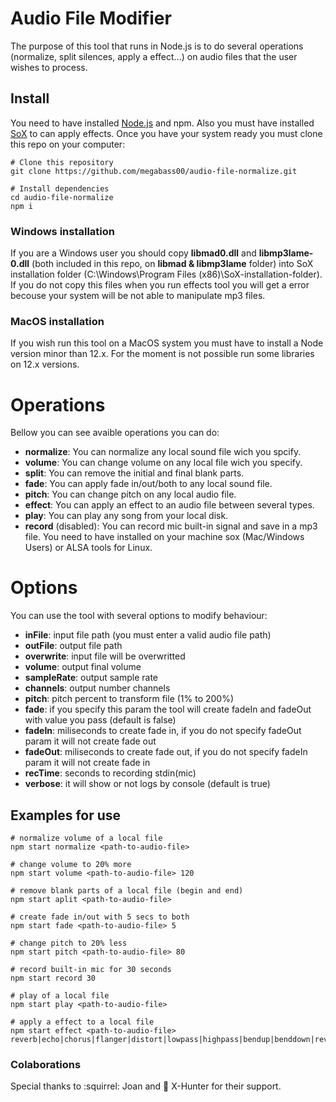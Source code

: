 # Audio File Modifier

The purpose of this tool that runs in Node.js is to do several operations (normalize, split silences, apply a effect...) on audio files that the user wishes to process.

## Install

You need to have installed [Node.js](https://nodejs.org/es/download/) and npm. Also you must have installed [SoX](http://sox.sourceforge.net/) to can apply effects. Once you have your system ready you must clone this repo on your computer:

```
# Clone this repository
git clone https://github.com/megabass00/audio-file-normalize.git

# Install dependencies
cd audio-file-normalize
npm i
```

### Windows installation

If you are a Windows user you should copy **libmad0.dll** and **libmp3lame-0.dll** (both included in this repo, on **libmad & libmp3lame** folder) into SoX installation folder (C:\Windows\Program Files (x86)\SoX-installation-folder). If you do not copy this files when you run effects tool you will get a error becouse your system will be not able to manipulate mp3 files.

### MacOS installation

If you wish run this tool on a MacOS system you must have to install a Node version minor than 12.x. For the moment is not possible run some libraries on 12.x versions.

# Operations

Bellow you can see avaible operations you can do:

- **normalize**: You can normalize any local sound file wich you spcify.
- **volume**: You can change volume on any local file wich you specify.
- **split**: You can remove the initial and final blank parts.
- **fade**: You can apply fade in/out/both to any local sound file.
- **pitch**: You can change pitch on any local audio file.
- **effect**: You can apply an effect to an audio file between several types.
- **play**: You can play any song from your local disk.
- **record** (disabled): You can record mic built-in signal and save in a mp3 file. You need to have installed on your machine sox (Mac/Windows Users) or ALSA tools for Linux.

# Options

You can use the tool with several options to modify behaviour:

- **inFile**: input file path (you must enter a valid audio file path)
- **outFile**: output file path
- **overwrite**: input file will be overwritted
- **volume**: output final volume
- **sampleRate**: output sample rate
- **channels**: output number channels
- **pitch**: pitch percent to transform file (1% to 200%)
- **fade**: if you specify this param the tool will create fadeIn and fadeOut with value you pass (default is false)
- **fadeIn**: miliseconds to create fade in, if you do not specify fadeOut param it will not create fade out
- **fadeOut**: miliseconds to create fade out, if you do not specify fadeIn param it will not create fade in
- **recTime**: seconds to recording stdin(mic)
- **verbose**: it will show or not logs by console (default is true)

## Examples for use

```
# normalize volume of a local file
npm start normalize <path-to-audio-file>

# change volume to 20% more
npm start volume <path-to-audio-file> 120

# remove blank parts of a local file (begin and end)
npm start aplit <path-to-audio-file>

# create fade in/out with 5 secs to both
npm start fade <path-to-audio-file> 5

# change pitch to 20% less
npm start pitch <path-to-audio-file> 80

# record built-in mic for 30 seconds
npm start record 30

# play of a local file
npm start play <path-to-audio-file>

# apply a effect to a local file
npm start effect <path-to-audio-file> reverb|echo|chorus|flanger|distort|lowpass|highpass|bendup|benddown|reverse
```

### Colaborations

Special thanks to :squirrel: Joan and :japanese_ogre: X-Hunter for their support.
